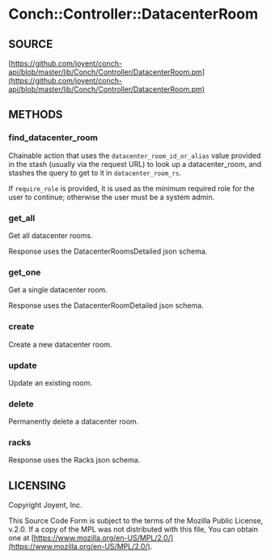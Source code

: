 # Conch::Controller::DatacenterRoom

## SOURCE

[https://github.com/joyent/conch-api/blob/master/lib/Conch/Controller/DatacenterRoom.pm](https://github.com/joyent/conch-api/blob/master/lib/Conch/Controller/DatacenterRoom.pm)

## METHODS

### find\_datacenter\_room

Chainable action that uses the `datacenter_room_id_or_alias` value provided in the stash
(usually via the request URL) to look up a datacenter\_room, and stashes the query to get to it
in `datacenter_room_rs`.

If `require_role` is provided, it is used as the minimum required role for the user to
continue; otherwise the user must be a system admin.

### get\_all

Get all datacenter rooms.

Response uses the DatacenterRoomsDetailed json schema.

### get\_one

Get a single datacenter room.

Response uses the DatacenterRoomDetailed json schema.

### create

Create a new datacenter room.

### update

Update an existing room.

### delete

Permanently delete a datacenter room.

### racks

Response uses the Racks json schema.

## LICENSING

Copyright Joyent, Inc.

This Source Code Form is subject to the terms of the Mozilla Public License,
v.2.0. If a copy of the MPL was not distributed with this file, You can obtain
one at [https://www.mozilla.org/en-US/MPL/2.0/](https://www.mozilla.org/en-US/MPL/2.0/).
